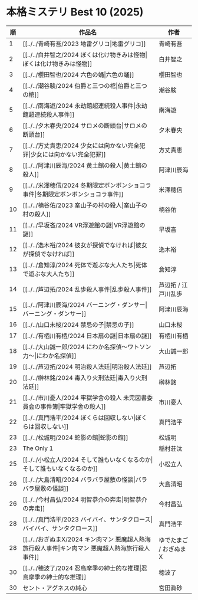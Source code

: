 # 本格ミステリ Best 10 (2025)

| 順   | 作品名                                                         | 作者            |
| --- | ----------------------------------------------------------- | ------------- |
| 1   | [[../../青崎有吾/2023 地雷グリコ\|地雷グリコ]]                            | 青崎有吾          |
| 2   | [[../../白井智之/2024 ぼくは化け物きみは怪物\|ぼくは化け物きみは怪物]]                | 白井智之          |
| 3   | [[../../櫻田智也/2024 六色の蛹\|六色の蛹]]                              | 櫻田智也          |
| 4   | [[../../潮谷験/2024 伯爵と三つの棺\|伯爵と三つの棺]]                         | 潮谷験           |
| 5   | [[../../南海遊/2024 永劫館超連続殺人事件\|永劫館超連続殺人事件]]                   | 南海遊           |
| 6   | [[../../夕木春央/2024 サロメの断頭台\|サロメの断頭台]]                        | 夕木春央          |
| 7   | [[../../方丈貴恵/2024 少女には向かない完全犯罪\|少女には向かない完全犯罪]]              | 方丈貴恵          |
| 8   | [[../../阿津川辰海/2024 黄土館の殺人\|黄土館の殺人]]                         | 阿津川辰海         |
| 9   | [[../../米澤穂信/2024 冬期限定ボンボンショコラ事件\|冬期限定ボンボンショコラ事件]]          | 米澤穂信          |
| 10  | [[../../楠谷佑/2023 案山子の村の殺人\|案山子の村の殺人]]                       | 楠谷佑           |
| 11  | [[../../早坂吝/2024 VR浮遊館の謎\|VR浮遊館の謎]]                         | 早坂吝           |
| 12  | [[../../逸木裕/2024 彼女が探偵でなければ\|彼女が探偵でなければ]]                   | 逸木裕           |
| 13  | [[../../倉知淳/2024 死体で遊ぶな大人たち\|死体で遊ぶな大人たち]]                   | 倉知淳           |
| 14  | [[../../芦辺拓/2024 乱歩殺人事件\|乱歩殺人事件]]                           | 芦辺拓 / 江戸川乱歩   |
| 15  | [[../../阿津川辰海/2024 バーニング・ダンサー\|バーニング・ダンサー]]                 | 阿津川辰海         |
| 16  | [[../../山口未桜/2024 禁忌の子\|禁忌の子]]                              | 山口未桜          |
| 17  | [[../../有栖川有栖/2024 日本扇の謎\|日本扇の謎]]                           | 有栖川有栖         |
| 18  | [[../../大山誠一郎/2024 にわか名探偵～ワトソン力～\|にわか名探偵]]                  | 大山誠一郎         |
| 19  | [[../../芦辺拓/2024 明治殺人法廷\|明治殺人法廷]]                           | 芦辺拓           |
| 20  | [[../../榊林銘/2024 毒入り火刑法廷\|毒入り火刑法廷]]                         | 榊林銘           |
| 21  | [[../../市川憂人/2024 牢獄学舎の殺人 未完図書委員会の事件簿\|牢獄学舎の殺人]]            | 市川憂人          |
| 22  | [[../../真門浩平/2024 ぼくらは回収しない\|ぼくらは回収しない]]                    | 真門浩平          |
| 23  | [[../../松城明/2024 蛇影の館\|蛇影の館]]                               | 松城明           |
| 23  | The Only 1                                                  | 稲村荘汰          |
| 25  | [[../../小松立人/2024 そして誰もいなくなるのか\|そして誰もいなくなるのか]]              | 小松立人          |
| 26  | [[../../大島清昭/2024 バラバラ屋敷の怪談\|バラバラ屋敷の怪談]]                    | 大島清昭          |
| 26  | [[../../今村昌弘/2024 明智恭介の奔走\|明智恭介の奔走]]                        | 今村昌弘          |
| 28  | [[../../真門浩平/2023 バイバイ、サンタクロース\|バイバイ、サンタクロース]]              | 真門浩平          |
| 28  | [[../../おぎぬまX/2024 キン肉マン 悪魔超人熱海旅行殺人事件\|キン肉マン 悪魔超人熱海旅行殺人事件]] | ゆでたまご / おぎぬまX |
| 30  | [[../../穂波了/2024 忍鳥摩季の紳士的な推理\|忍鳥摩季の紳士的な推理]]                 | 穂波了           |
| 30  | セント・アグネスの純心                                                 | 宮田眞砂          |
